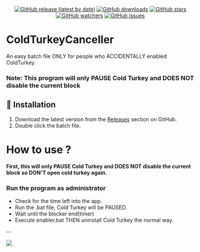 <div align="center">

  [![GitHub release (latest by date)](https://img.shields.io/github/v/release/Sitois/ColdTurkeyCanceller.svg?style=flat)](https://github.com/Sitois/ColdTurkeyCanceller/releases)
  [![GitHub downloads](https://img.shields.io/github/downloads/Sitois/ColdTurkeyCanceller/total.svg?style=flat)](https://github.com/Sitois/ColdTurkeyCanceller/releases)
  [![GitHub stars](https://img.shields.io/github/stars/Sitois/ColdTurkeyCanceller.svg?style=flat)](https://github.com/Sitois/ColdTurkeyCanceller/stargazers)
  [![GitHub watchers](https://img.shields.io/github/watchers/Sitois/ColdTurkeyCanceller.svg?style=flat)](https://github.com/Sitois/ColdTurkeyCanceller/watchers)
  [![GitHub issues](https://img.shields.io/github/issues/Sitois/ColdTurkeyCanceller.svg?style=flat)](https://github.com/Sitois/ColdTurkeyCanceller/issues)
</div>

# ColdTurkeyCanceller
An easy batch file ONLY for people who ACCIDENTALLY enabled ColdTurkey.

### Note: This program will only PAUSE Cold Turkey and DOES NOT disable the current block 

## 💾 Installation
1. Download the latest version from the [Releases](https://github.com/Sitois/ColdTurkeyCanceller/releases) section on GitHub.
2. Double click the batch file.

# How to use ?

**First, this will only PAUSE Cold Turkey and DOES NOT disable the current block so DON'T open cold turkey again.**

### __**Run the program as administrator**__
- Check for the time left into the app.
- Run the .bat file, Cold Turkey will be PAUSED.
- Wait until the blocker end(timer)
- Execute enabler.bat THEN uninstall Cold Turkey the normal way.

--

[![](https://visitcount.itsvg.in/api?id=Foxy&label=Repo%20Views&color=3&icon=1&pretty=false)](https://visitcount.itsvg.in)